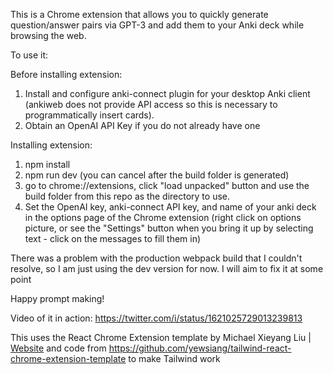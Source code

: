 This is a Chrome extension that allows you to quickly generate question/answer pairs via GPT-3 and add them to your Anki deck while browsing the web.

To use it:

Before installing extension:
1. Install and configure anki-connect plugin for your desktop Anki client (ankiweb does not provide API access so this is necessary to programmatically insert cards).
2. Obtain an OpenAI API Key if you do not already have one

Installing extension:
1. npm install
2. npm run dev (you can cancel after the build folder is generated)
3. go to chrome://extensions, click "load unpacked" button and use the build folder from this repo as the directory to use.
4. Set the OpenAI key, anki-connect API key, and name of your anki deck in the options page of the Chrome extension (right click on options picture, or see the "Settings" button when you bring it up by selecting text - click on the messages to fill them in)

There was a problem with the production webpack build that I couldn't resolve, so I am just using the dev version for now. I will aim to fix it at some point

Happy prompt making!

Video of it in action: https://twitter.com/i/status/1621025729013239813


This uses the React Chrome Extension template by Michael Xieyang Liu | [Website](https://lxieyang.github.io) and code from https://github.com/yewsiang/tailwind-react-chrome-extension-template to make Tailwind work
